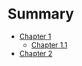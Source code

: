 # Summary

- [Chapter 1](./chapter_1.md)
    - [Chapter 1.1](./chapter_1_1.md)
- [Chapter 2](./chapter_2.md)
